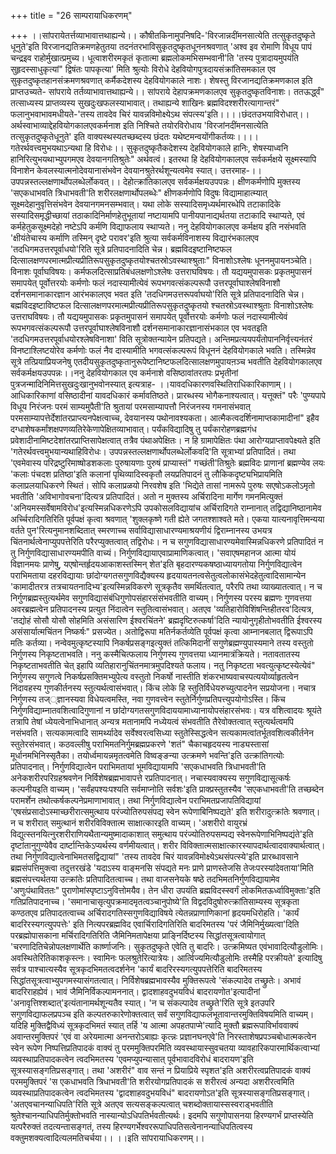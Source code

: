 +++
title = "26 साम्परायाधिकरणम्"

+++
।।सांपरायेतर्त्तव्याभावात्तथाह्यन्ये।। कौषीतकिनामुपनिषदि-'विरजान्नदींमनसात्येति तत्सुकृतदुष्कृते धूनुते'इति विरजानद्यतिक्रमणहेतुतया तदनंतरभाविसुकृतदुष्कृतधूननश्रवणात् 'अश्व इव रोमाणि विधूय पापं चन्द्रइव राहोर्मुखात्प्रमुच्य। धूत्वाशरीरमकृतं कृतात्मा ब्रह्मलोकमभिसम्भवानी'ति 'तस्य पुत्रादायमुपयंति सुहृदस्साधुकृत्यां" द्विषंतः पापकृत्या' मिति श्रुत्योः विरोधे देहवियोगपुत्रदायसंक्रांतिसमकाल एव सुकृतदुष्कृतहानसंक्रमणश्रवणात् कर्मैकदेशस्य देहवियोगकाले नाशः। शेषस्तु विरजानद्यतिक्रमणकाल इति प्राप्तउच्यते- सांपराये तर्तव्याभावात्तथाह्यन्ये।। सांपराये देहापक्रमणकालएव सुकृतदुष्कृतविनाशः। ततऊर्द्ध्वं" तत्साध्यस्य प्राप्तव्यस्य सुखदुःखफलस्याभावात्। तथाह्यन्ये शाखिनः ब्रह्मविदश्शरीरत्यागान्तरं" फलानुभवाभावमधीयते-'तस्य तावदेव चिरं यावन्नविमोक्ष्येऽथ संपत्स्य'इति।।।।छंदतउभयाविरोधात्।। अर्थस्वाभाव्याद्देहवियोगकालएवकर्मनाश इति निश्चिते तयोरविरोधाय 'विरजांनदींमनसात्येति तत्सुकृतदुष्कृतेधूनुते' इति वाक्यस्थस्यतच्छब्दस्य छंदतः यथेष्टमन्वयोंगीकर्तव्यः।।।।गतेरर्थवत्त्वमुभयथाऽन्यथा हि विरोधः।। सुकृतदुष्कृतैकदेशस्य देहवियोगकाले हानिः, शेषस्याध्वनि हानिरित्युभयथाभ्युपगमएव देवयानगतिश्रुतेः" अर्थवत्वं। इतरथा हि देहवियोगकालएव सर्वकर्मक्षये सूक्ष्मस्यापि विनाशेन केवलस्यात्मनोदेवयानासंभवेन देवयानश्रुतेरर्थशून्यत्वमेव स्यात्। उत्तरमाह-।।उपपन्नस्तल्लक्षणार्थोपलब्धेर्लोकवत्।। देहोत्क्रांतिकालएव सर्वकर्मक्षयउपपन्नः। क्षीणकर्मणोपि मुक्तस्य 'सएकधाभवति त्रिधाभवती'ति शरीरलक्षणार्थोपलब्धेः" क्षीणकर्मणोपि विदुषः विद्यामाहात्म्यात् सूक्ष्मदेहानुवृत्तिसंभवेन देवयानगमनसम्भवात्। यथा लोके सस्यादिसमृध्यर्थमारब्धेपि तटाकादिके सस्यादिसमृद्धीच्छायां तठाकादिनिर्माणहेतुभूतायां नष्टायामपि पानीयपानाद्यर्थतया तटाकादि स्थाप्यते, एवं कर्महेतुकसूक्ष्मदेहो नष्टेऽपि कर्मणि विद्याफलाय स्थाप्यते। ननु देहवियोगकालएव कर्मक्षय इति नसंभवति 'क्षीयंतेचास्य कर्माणि तस्मिन् दृष्टे परावर'इति श्रुत्या सर्वकर्मविनाशस्य विद्यारंभकालएव 'तदधिगमउत्तरपूर्वाधयो'रिति सूत्रे प्रतिपादनादिति चेन्न। ब्रह्मविदइष्टानिष्टफल दित्सालक्षणपरमात्मप्रीत्यप्रीतिरूपसुकृतदुष्कृतयोश्चतस्रोऽवस्थाश्श्रुताः" विनाशोऽश्लेषः धूननमुपायनञ्चेति। विनाशः पूर्वाघविषयः। कर्मफलदित्साप्रतिबंधलक्षणोऽश्लेषः उत्तराघविषयः। तौ यद्ययमुपासकः प्रकृतमुपासनं समापयेत् पूर्वोत्तरयोः कर्मणोः फलं नदास्यामीत्येवं रूपभगवत्संकल्परूपौ उत्तरपूर्वाघाश्लेषविनाशौ दर्शनसमानाकारज्ञान आरंभकालएव भवत इति 'तदधिगमउत्तरूपर्वाघयो'रिति सूत्रे प्रतिपादनादिति चेन्न। बह्मविदइष्टाविष्टफल दित्सालक्षणपरमात्मप्रीत्यप्रीतिरूपसुकृतदुष्कृतयो श्चतस्रोऽवस्थाश्श्रुताः विनाशोऽश्लेषः उत्तराघविषयः। तौ यद्ययमुपासकः प्रकृतमुपासनं समापयेत् पूर्वोत्तरयोः कर्मणोः फलं नदास्यामीत्येवं रूपभगवत्संकल्परूपौ उत्तरपूर्वाघाश्लेषविनाशौ दर्शनसमानाकारज्ञानासंभकाल एव भवतइति 'तदधिगमउत्तरपूर्वाधयोरश्लेषविनाशा' विति सूत्रोक्तन्यायेन प्रतिपद्यते। अन्तिमप्रत्ययपर्यंतोपाननिर्वृत्त्यनंतरं विनष्टाश्लिष्टयोरेव कर्मणोः फलं नैव दास्यामीति भगवत्संकल्परूपं विधूननं देहवियोगकाले भवति। तस्मिन्नेव सूत्रे तत्प्रियाप्रियजनेषु एतदीयसुकृतदुष्कृतानुरूपेष्टानिष्टफलदित्सालक्षणमुपायऩञ्च भवतीति देहवियोगकालएव सर्वकर्मक्षयउपपन्नः।।ननु देहवियोगकाल एव कर्मनाशे वसिष्ठावांतरतपः प्रभृतीनां पुत्रजन्मादिनिमित्तसुखदुःखानुभवोनस्यात् इत्यत्राह- ।।यावदधिकारणवस्थितिराधिकारिकाणाम्।। आधिकारिकाणां वसिष्ठादीनां यावदधिकारं कर्मावतिष्ठते। प्रारब्धस्य भोगैकनाश्यत्वात्। यत्तूक्तं" परैः 'पुण्यपापे विधूय निरंजनः परमं साम्यमुपैती'ति श्रुतायां परमसाम्यापत्तौ निरंजनस्य गमनासंभवात् परमसाम्यापत्तेर्देशांतरप्राप्त्यनपेक्षत्वाच्च, देवयानस्य पथोनावश्यकता। आत्मैकत्वदर्शिनामाप्तकामादीनां" इहैव दग्धाशेषकर्मांशक्षपणव्यतिरेकेणापेक्षितव्याभावात्। पर्यंकविद्यादिषु तु पर्यंकारोहणब्रह्मगंध प्रवेशादीनामिष्टदेशांतरप्राप्तिसापेक्षत्वात् तत्रैव पंथाअपेक्षितः। न हि ग्रामापेक्षितः पंथा आरोग्यप्राप्तावपेक्ष्यते इति 'गतेरर्थवत्त्वमुभयान्यथाहिविरोधः। उपपन्नस्तल्लक्षणार्थोपलब्धेर्लोकवदि'ति सूत्राभ्यां प्रतिपादितं। तथा 'एवमेवास्य परिद्रष्टुरिमाष्षोडशकलाः पुरुषायणाः पुरुषं प्राप्यास्तं" गच्छंती'तिश्रुतेः ब्रह्मविदः प्राणानां ब्रह्मण्येव लयः 'कलाः पंचदश प्रतिष्ठा'इति कलानां पृथिव्यादिस्वकृतौ लयप्रतिपादनं तु लौकिकदृष्ट्यभिप्रायमिति कलाप्रलयाधिकरणे स्थितं। सोपि कलाप्रळयो निरवशेष इति 'भिद्येते तासां नामरूपे पुरुषः सएषोऽकलोऽमृतो भवतीति 'अविभागोवचना'दित्यत्र प्रतिपादितं। अतो न मुक्तस्य अर्चिरादिना मार्गेण गमनमित्युक्तं 'अनियमस्सर्वेषामविरोध'इत्यस्मिन्नधिकरणेऽपि उपकोसलविद्यायांच अर्चिरादिगते राम्नानात् तद्विद्यानिष्ठानामेव अर्च्चिरादिगतिरिति पूर्वपक्षं कृत्वा श्रवणात् 'शुक्लकृष्णे गती ह्येते जगतश्शाश्वते मते। एकया यात्यनावृत्तिमन्यया वर्तते पुन'रित्यनुमानशब्दितात् स्मरणाच्च सर्वाविद्यासाधारण्यमाश्रयणीयं द्विराम्नानस्य उभयत्र चिंतनार्थत्वेनाप्युपपत्तेरिति परैरप्युक्तत्वात् तद्विरोधः। न च सगुणविद्यासाधारण्यमेवास्मिन्नधिकरणे प्रतिपादितं न तु निर्गुणविद्यासाधारण्यमपीति वाच्यं। निर्गुणविद्यायाएवाप्रामाणिकत्वात्। 'सवाएषमहानज आत्मा योयं विज्ञानमयः प्राणेषु, यएषोन्तर्हृदयआकाशस्तस्मिन् शेत'इति बृहदारण्यकषष्ठाध्यायगतोया निर्गुणविद्यात्वेन पराभिमताया दहरविद्यायाः छांदोग्यगतसगुणविद्यैक्यस्य हृदयायतनत्वसेतुत्वलोकासंभेदहेतुत्वादिसामान्येन 'कामादीतरत्र तत्रचायतनादिभ्य'इत्यस्मिन्नविकरणे सूत्रकृतैव समर्थितत्वात्, परैरपि तथा व्याख्यातत्वात्। न च निर्गुणब्रह्मस्तुत्यर्थमेव सगुणविद्यासंबंधिगुणोपसंहारसंसंभवतीति वाच्यम्। निर्गुणस्य परस्य ब्रह्मणः गुणवत्तया अवरब्रह्मत्वेन प्रतिपादनस्य प्रत्युत निंदात्वेन स्तुतित्वासंभवात्। अतएव 'व्यतिहारोविशिंषन्तिहीतरव'दित्यत्र, 'तद्योहं सोसौ योसौ सोहमिति असंसारिण ईश्वरचिंतने' ब्रह्मदृष्टिरुत्कर्षा'दिति न्यायोनुगृहीतोभवतीति ईश्वरस्य असंसार्यात्मचिंतन निष्कर्षः" प्रसज्येत। अतोद्विरूपा मतिर्नकर्तव्येति पूर्वपक्षं कृत्वा आम्नानबलात् द्विरूपाऽपि मतिः कर्तव्या। नन्वेवमुत्कृष्टस्यापि निकर्षप्रसङ्गइत्युक्तं तत्किमिदानीं सगुणेब्रह्मण्युपास्यमाने तस्य वस्तुतो निर्गुणस्य निकृष्टताभवति। ननु कस्मैचित्फलाय निर्गुणस्य गुणवत्तया ध्यानमात्रंक्रियते। नतावतातस्य निकृष्टताभवतीति चेत् इहापि व्यतिहारानुचिंतनमात्रमुपदिश्यते फलाय। नतु निकृष्टता भवत्युत्कृष्टस्येत्येवं" निर्गुणस्य सगुणत्वे निकर्षप्रसक्तिमभ्युपेत्य वस्तुतो निकर्षो नास्तीति शंकरभाष्यवाचस्पत्ययोर्व्याहृतत्वेन निंदावहस्य गुणकीर्तनस्य स्तुत्यर्थत्वासंभवात्। किंच लोके हि स्तुतिर्विधेयरुच्युत्पादनेन सप्रयोजना। नचात्र निर्गुणस्य तज््ज्ञानस्यवा विधेयत्वमस्ति, नवा गुणवत्त्वेन स्तुतेर्निर्गुणप्रतिपत्त्युपयोगोऽस्ति। किंच निर्गुणविद्याम्नातवशित्वादिगुणानां न छांदोग्यगतसगुणविदाययामाध्यानायोपसंहारसंभवः। यत्र वशित्वादयः श्रूयंते तत्रापि तेषां ध्येयत्वेनाभिधानात् अन्यत्र मतानामपि नध्येयत्वं संभवतीति तैरेवोक्तत्वात् स्तुत्यर्थत्वमपि नसंभवति। सत्यकामत्वादि सामर्थ्यादेव सर्वेश्वरत्वसिध्या स्तुतेस्सिद्धत्वेन सत्यकामत्वांतर्भूतवशित्वकीर्तनेन स्तुतेरसंभवात्। कठवल्लीषु पराभिमतनिर्गुमब्रह्मप्रकरणे 'शतं" चैकाचहृदयस्य नाड्यस्तासां मूर्धानमभिनिस्सृतैका। तयोर्ध्वमायन्नमृतत्वमेति विष्वङ्ङन्या उत्क्रमणे भवन्ति'इति उत्क्रांतिगत्योः प्रतिपादनात्। निर्गुणविद्यात्वेन पराभिमतायां भूमविद्यायामपि 'सएकधाभवति त्रिधाभवती'ति अनेकशरीरपरिग्रहश्रवणेन निर्विशेषब्रह्मभावापत्ते रप्रतिपादनात्। नचास्यवाक्यस्य सगुणविद्यासूत्कर्षः कल्पनीयइति वाच्यम्। 'सर्वंहपश्यःपश्यति सर्वमाप्नोति सर्वशः'इति प्राक्प्रस्तुतस्यैव 'सएकधाभवती'ति तच्छब्देन परामर्शेन तथोत्कर्षकल्पनेप्रमाणाभावात्। तथा निर्गुणविद्यात्वेन पराभिमतप्रजापतिविद्यायां 'एषसंप्रसादोऽस्माच्छरीरात्समुत्थाय परंज्योतिरुपसंपद्य स्वेन रूपेणाबिनिष्पद्यते' इति शरीरादुत्क्रांतेः श्रवणात्। न च शरीरात् समुत्थानं शरीरविविक्तात्म साक्षात्कारइति वाच्यम्। 'अशरीरो वायुरभ्रं विद्युत्स्तनयित्नुरशरीराणियथैतान्यमुष्मादाकाशात् समुत्थाय परंज्योतिरुपसम्पद्य स्वेनरूपेणाभिनिष्पद्यंते'इति दृष्टांतानुगुण्येवैव दार्ष्टान्तिकेऽप्यर्थस्य वर्णमीयत्वात्। शरीर विविक्तात्मसाक्षात्कारस्यापदार्थत्वादवाक्यार्थत्वात्। तथा निर्गुणविद्यात्वेनाभिमतसद्विद्यायां" 'तस्य तावदेव चिरं यावन्नविमोक्ष्येऽथसंपत्स्ये'इति प्रारब्धावसाने ब्रह्मसंपत्तिमुक्त्वा तदुत्तरखंडे 'यदाऽस्य वाङ्मनसि संपद्यते मनः प्राणे प्राणस्तेजसि तेजःपरस्यांदेवताया'मिति ब्रह्मसंपत्त्यर्थतया उत्क्रांतेः प्रतिपादितत्वाच्च। तथा वाजसनेयके षष्ठे तदभिमतनिर्गुणविद्यायामेव 'अणुःपंथाविततः" पुराणोमांस्पृष्टाऽनुवित्तोमयैव। तेन धीरा उपयंति ब्रह्मविदस्स्वर्गं लोकमितऊर्ध्वाविमुक्ताः'इति गतिप्रतिपादनाच्च। 'समानाचासृत्युपक्रमादमृतत्वञ्चानुपोष्ये'ति विद्वदविदुषोरुत्क्रांतिसाम्यस्य सूत्रकृता कण्ठतएव प्रतिपादतत्वाच्च अर्चिरादगतिस्सगुणविद्याविषये त्येतन्नप्राणाणिकानां हृदयमधिरोहति। 'कार्यं बादरिरस्यगत्युपपत्तेः' इति नित्यपरब्रह्मविद एवार्चिरादिगतिरिति बादरिमतस्य 'परं जैमिनिर्मुख्यत्वा'दिति परब्रह्मोपासकाना मर्चिरादिगतिरिति जैमिनिमतापेक्षया प्राङ्निर्दिष्टस्य सिद्धांतसूत्रत्वायोगात् 'चरणादितिचेन्नोपलक्षणार्थेति कार्ष्णाजनिः। सुकृतदुष्कृते एवेति तु बादरिः। उत्क्रमिष्यत एवंभावादित्यौडुलोमिः। अवस्थितेरितिकाशकृस्त्नः। स्वामिनः फलश्रुतेरित्यात्रेयः। आर्त्विज्यमित्यौडुलोमिः तस्मैहि परक्रीयते' इत्यादिषु सर्वत्र पाश्चात्यस्यैव सूत्रकृदभिमतत्वदर्शनेन 'कार्यं बादरिरस्यगत्युपपत्तेरिति बादरिमतस्य सिद्धांतसूत्रत्वाभ्युपगमस्यासंगतत्वात्। निर्विशेषब्रह्मभावस्यैव मुक्तिरूपत्वे 'संकल्पादेव तच्छ्रुतेः। अभावं बादरिराहह्येवं। भावं जैमिनिर्विकल्पामननात्। द्वादशाहवदुभयविधं बादरायणोत'इत्यादीनां 'अनावृत्तिश्शब्दात्'इत्यंतानामर्थशून्यतैव स्यात्। 'न च संकल्पादेव तच्छ्रुते'रिति सूत्रे इतउपरि सगुणविद्याफलप्रपञ्च इति कल्पतरुकारेणोक्तत्वात् सर्वं सगुणविद्याफलभूतावान्तरमुक्तिविषयमिति वाच्यम्। यदिहि मुक्तिद्वैविध्यं सूत्रकृदभिमतं स्यात् तर्हि 'य आत्मा अपहतपाप्मे'त्यादि मुक्तौ ब्रह्मरूपाविर्भाववाक्यं अवान्तरमुक्तिपरं 'एवं वा अरेयमात्मा अनन्तरोऽबाह्यः कृत्न्नः प्रज्ञानघनएवे'ति निरस्ताशेषप्रपञ्चबोधात्मकत्वेन स्वेन रूपेण निष्पत्तिप्रतिपादकं वाक्यं तु परममुक्तिपरमिति व्यवस्थायास्सुवचतया व्यावहारिकपारमार्थिकत्वाभ्यां व्यवस्थाप्रतिपादकत्वेन त्वदभिमतस्य 'एवमप्युपन्यासात् पूर्वभावादविरोधं बादरायण'इति सूत्रस्यासङ्गतिप्रसङ्गात्। तथा 'अशरीरं" वाव सन्तं न प्रियाप्रिये स्पृशत'इति अशरीरत्वप्रतिपादकं वाक्यं परममुक्तिपरं 'स एकधाभवति त्रिधाभवती'ति शरीरयोगप्रतिपादकं स शरीरत्वं अन्यदा अशरीरत्वमिति व्यवस्थाप्रतिपादकत्वेन त्वदभिमतस्य 'द्वादशाहवदुभयविधं" बादरायणोऽत'इति सूत्रस्यासङ्गतिप्रसङ्गात्। 'अतएवचानन्याधिपति'रिति सूत्रे अतएव सत्यसङ्कल्पत्वात् चशब्दोक्तायास्सस्वराड्भवतीति श्रुतेश्चानन्याधिपतिर्मुक्तोभवति नास्यान्योऽधिपतिर्भवतीत्यर्थः। इदमपि सगुणोपासनया हिरण्यगर्भं प्राप्तस्येति यत्परैरुक्तं तदत्यन्तासङ्गतं, तस्य हिरण्यगर्भेश्वररूपाधिपतिसत्वेनानन्याधिपतित्वस्य वक्तुमशक्यत्वादित्यलमतिचर्चया।। ।।इति सांपरायाधिकरणम्।।